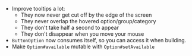 - Improve tooltips a lot:
    - They now never get cut off by the edge of the screen
    - They never overlap the hovered option/group/category
    - They don't take half a second to appear
    - They don't disappear when you move your mouse
- `ButtonOption` now consumes itself, so you can access it when building.
- Make `Option#available` mutable with `Option#setAvailable`

